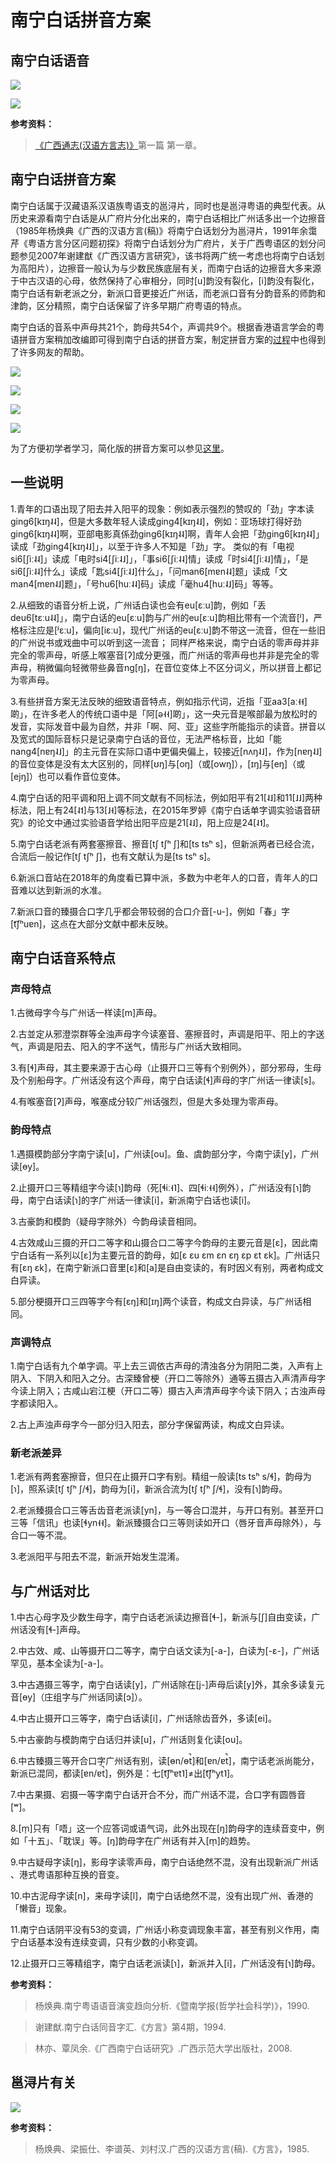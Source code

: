 # 南宁白话拼音方案

## 南宁白话语音

![](http://wx3.sinaimg.cn/large/69144085gy1fyw8zci0edj20o30w3wli.jpg)

![](http://wx1.sinaimg.cn/large/69144085gy1fyw8zd5xtkj20np0e2gne.jpg)

**参考资料：**

> [《广西通志(汉语方言志)》](http://lib.gxdqw.com/file-a88-1.html)第一篇 第一章。

## 南宁白话拼音方案

南宁白话属于汉藏语系汉语族粤语支的邕浔片，同时也是邕浔粤语的典型代表。从历史来源看南宁白话是从广府片分化出来的，南宁白话相比广州话多出一个边擦音（1985年杨焕典《广西的汉语方言(稿)》将南宁白话划分为邕浔片，1991年余霭芹《粤语方言分区问题初探》将南宁白话划分为广府片，关于广西粤语区的划分问题参见2007年谢建猷《广西汉语方言研究》，该书将两广统一考虑也将南宁白话划为高阳片），边擦音一般认为与少数民族底层有关，而南宁白话的边擦音大多来源于中古汉语的心母，依然保持了心审相分，同时[u]韵没有裂化，[i]韵没有裂化，南宁白话有新老派之分，新派口音更接近广州话，而老派口音有分韵音系的师韵和津韵，区分精照，南宁白话保留了许多早期广府粤语的特点。

南宁白话的音系中声母共21个，韵母共54个，声调共9个。根据香港语言学会的粤语拼音方案稍加改编即可得到南宁白话的拼音方案，制定拼音方案的[过程](https://zhuanlan.zhihu.com/p/32202573)中也得到了许多网友的帮助。

![](http://wx4.sinaimg.cn/large/69144085gy1fytrsm8v1zj20w20f9wh6.jpg)

![](http://wx1.sinaimg.cn/large/69144085ly1fzjcsx0r97j20vz0i6dhz.jpg)

![](http://wx3.sinaimg.cn/large/69144085gy1fytrsn3xfhj20w004oaav.jpg)

![](http://wx1.sinaimg.cn/large/69144085gy1fytrsnislij20w004rdg0.jpg)

为了方便初学者学习，简化版的拼音方案可以参见[这里](https://leimaau.github.io/book/PHONETICIZE.html)。

## 一些说明

1.青年的口语出现了阳去并入阳平的现象：例如表示强烈的赞叹的「劲」字本读ging6[kɪŋ˨˨]，但是大多数年轻人读成ging4[kɪŋ˨˩]，例如：亚场球打得好劲ging6[kɪŋ˨˨]啊，亚部电影真係劲ging6[kɪŋ˨˨]啊，青年人会把「劲ging6[kɪŋ˨˨]」读成「劲ging4[kɪŋ˨˩]」，以至于许多人不知是「劲」字。
类似的有「电视si6[ʃiː˨˨]」读成「电时si4[ʃiː˨˩]」，「事si6[ʃiː˨˨]情」读成「时si4[ʃiː˨˩]情」，「是si6[ʃiː˨˨]什么」读成「匙si4[ʃiː˨˩]什么」，「问man6[mɐn˨˨]题」读成「文man4[mɐn˨˩]题」，「号hu6[huː˨˨]码」读成「毫hu4[huː˨˩]码」等等。

2.从细致的语音分析上说，广州话白读也会有eu[ɛːu]韵，例如「丢deu6[tɛːu˨˨]」，南宁白话的eu[ɛːu]韵与广州的eu[ɛːu]韵相比带有一个流音[ʲ]，严格标注应是[ʲɛːu]，偏向[iɛːu]，现代广州话的eu[ɛːu]韵不带这一流音，但在一些旧的广州说书或戏曲中可以听到这一流音；
同样严格来说，南宁白话的零声母并非完全的零声母，听感上喉塞音[ʔ]成分更强，而广州话的零声母也并非是完全的零声母，稍微偏向轻微带些鼻音ng[ŋ]，在音位变体上不区分词义，所以拼音上都记为零声母。

3.有些拼音方案无法反映的细致语音特点，例如指示代词，近指「亚aa3[aː˧˧]啲」，在许多老人的传统口语中是「阿[ə˧˧]啲」，这一央元音是喉部最为放松时的发音，实际发音中最为自然，并非「啊、阿、亚」这些字所能指示的读音。拼音以及宽式的国际音标只是记录南宁白话的音位，无法严格标音，比如「能nang4[nɐŋ˨˩]」的主元音在实际口语中更偏央偏上，较接近[nʌŋ˨˩]，作为[nɐŋ˨˩]的音位变体是没有太大区别的，同样[ʊŋ]与[oŋ]（或[owŋ]），[ɪŋ]与[eŋ]（或[ejŋ]）也可以看作音位变体。

4.南宁白话的阳平调和阳上调不同文献有不同标法，例如阳平有21[˨˩]和11[˩˩]两种标法，阳上有24[˨˦]与13[˩˧]等标法，在2015年罗婷《南宁白话单字调实验语音研究》的论文中通过实验语音学给出阳平应是21[˨˩]，阳上应是24[˨˦]。

5.南宁白话老派有两套塞擦音、擦音[tʃ tʃʰ ʃ]和[ts tsʰ s]，但新派两者已经合流，合流后一般记作[tʃ tʃʰ ʃ]，也有文献认为是[ts tsʰ s]。

6.新派口音站在2018年的角度看已算中派，多数为中老年人的口音，青年人的口音难以达到新派的水准。

7.新派口音的臻摄合口字几乎都会带较弱的合口介音[-u-]，例如「春」字[t͡ʃʰuɐn]，这点在大部分文献中都未反映。

## 南宁白话音系特点

### 声母特点

1.古微母字今与广州话一样读[m]声母。

2.古並定从邪澄崇群等全浊声母字今读塞音、塞擦音时，声调是阳平、阳上的字送气，声调是阳去、阳入的字不送气，情形与广州话大致相同。

3.有[ɬ]声母，其主要来源于古心母（止摄开口三等有个别例外），部分邪母，生母及个别船母字。广州话没有这个声母，南宁白话读[ɬ]声母的字广州话一律读[s]。

4.有喉塞音[ʔ]声母，喉塞成分较广州话强烈，但是大多处理为零声母。

### 韵母特点

1.遇摄模韵部分字南宁读[u]，广州读[ou]。鱼、虞韵部分字，今南宁读[y]，广州读[ɵy]。

2.止摄开口三等精组字今读[ɿ]韵母（死[ɬiː˧˥]、四[ɬiː˧˧]例外），广州话没有[ɿ]韵母，南宁白话读[ɿ]的字广州话一律读[i]，新派南宁白话也读[i]。

3.古豪韵和模韵（疑母字除外）今韵母读音相同。

4.古效咸山三摄的开口二等字和山摄合口二等字今韵母的主要元音是[ɛ]，因此南宁白话有一系列以[ɛ]为主要元音的韵母，如[ɛ ɛu ɛm ɛn ɛŋ ɛp ɛt ɛk]。广州话只有[ɛŋ ɛk]，在南宁新派口音里[ɛ]和[a]是自由变读的，有时因义有别，两者构成文白异读。

5.部分梗摄开口三四等字今有[ɛŋ]和[ɪŋ]两个读音，构成文白异读，与广州话相同。

### 声调特点

1.南宁白话有九个单字调。平上去三调依古声母的清浊各分为阴阳二类，入声有上阴入、下阴入和阳入之分。古深臻曾梗（开口二等除外）通等五摄古入声清声母字今读上阴入；古咸山宕江梗（开口二等）摄古入声清声母字今读下阴入；古浊声母字都读阳入。

2.古上声浊声母字今一部分归入阳去，部分字保留两读，构成文白异读。

### 新老派差异

1.老派有两套塞擦音，但只在止摄开口字有别。精组一般读[ts tsʰ s/ɬ]，韵母为[ɿ]，照系读[tʃ tʃʰ ʃ/ɬ]，韵母为[i]，新派合流为[tʃ tʃʰ ʃ/ɬ]，没有[ɿ]韵母。

2.老派臻摄合口三等舌齿音老派读[yn]，与一等合口混并，与开口有别。甚至开口三等「信讯」也读[ɬyn˧˧]。新派臻摄合口三等则读如开口（唇牙音声母除外），与合口一等不混。

3.老派阳平与阳去不混，新派开始发生混淆。

## 与广州话对比

1.中古心母字及少数生母字，南宁白话老派读边擦音[ɬ-]，新派与[ʃ]自由变读，广州话没有[ɬ-]声母。

2.中古效、咸、山等摄开口二等字，南宁白话文读为[-a-]，白读为[-ɛ-]，广州话罕见，基本全读为[-a-]。

3.中古遇摄三等字，南宁白话读[y]，广州话除在[j-]声母后读[y]外，其余多读复元音[ɵy]（庄组字与广州话同读[ɔ]）。

4.中古止摄开口三等字，南宁白话读[i]，广州话除齿音外，多读[ei]。

5.中古豪韵与模韵南宁白话归并读[u]，广州话则复化读[ou]。

6.中古臻摄三等开合口字广州话有别，读[ɵn/ɵt̚]和[ɐn/ɐt̚]，南宁话老派尚能分，新派已混同，都读[ɐn/ɐt̚]，例外是：七[t͡ʃʰɐt˥]≠出[t͡ʃʰyt˥]。

7.中古果摄、宕摄一等字南宁白话开合不分，而广州话不混，合口字有圆唇音[ʷ]。

8.[m̩]只有「唔」这一个应答词或语气词，此外出现在[ŋ]韵母字的连续音变中，例如「十五」、「耽误」等。[ŋ]韵母字在广州话有并入[m̩]的趋势。

9.中古疑母字读[ŋ]，影母字读零声母，南宁白话绝然不混，没有出现新派广州话 、港式粤语那种互换的音变。

10.中古泥母字读[n]，来母字读[l]，南宁白话绝然不混，没有出现广州、香港的「懒音」现象。

11.南宁白话阴平没有53的变调，广州话小称变调现象丰富，甚至有别义作用，南宁白话基本没有连续变调，只有少数的小称变调。

12.止摄开口三等精组字，南宁白话老派读[ɿ]，新派并入[i]，广州话没有[ɿ]韵母。

**参考资料：**

> 杨焕典.南宁粤语语音演变趋向分析.《暨南学报(哲学社会科学)》，1990.

> 谢建猷.南宁白话同音字汇.《方言》第4期，1994.

> 林亦、覃凤余.《广西南宁白话研究》.广西示范大学出版社，2008.

## 邕浔片有关

![](http://wx1.sinaimg.cn/large/69144085gy1fyx8xjankwj210a0knmzd.jpg)

**参考资料：**

> 杨焕典、梁振仕、李谱英、刘村汉.广西的汉语方言(稿).《方言》，1985.
